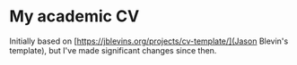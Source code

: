 # My academic CV

Initially based on [https://jblevins.org/projects/cv-template/](Jason Blevin's
template), but I've made significant changes since then.
